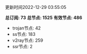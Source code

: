 更新时间2022-12-29 03:55:05

**总订阅: 73**
**总节点: 1525**
**有效节点: 486**
- trojan节点: 42
- ss节点: 183
- v2ray节点: 259
- ssr节点: 2
